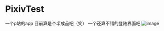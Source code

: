 # PixivTest
一个p站的app
目前算是个半成品吧（笑）
一个还算不错的登陆界面吧
![image](https://github.com/mikolls/images/Screenshot_2018-11-06-12-01-35-656_com.example.ad.png)

